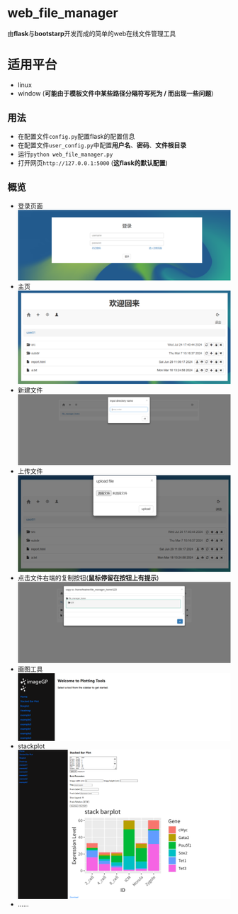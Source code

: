 # web_file_manager
由**flask**与**bootstarp**开发而成的简单的web在线文件管理工具

# 适用平台
+ linux
+ window (**可能由于模板文件中某些路径分隔符写死为 / 而出现一些问题**)

## 用法
+ 在配置文件`config.py`配置flask的配置信息
+ 在配置文件`user_config.py`中配置**用户名**、**密码**、**文件根目录**
+ 运行`python web_file_manager.py`
+ 打开网页`http://127.0.0.1:5000` (**这flask的默认配置**)

## 概览
+ 登录页面
  ![image](https://github.com/guoyuh/web_file_manager_v1.0/blob/dev/screenshots/login.png)
+ 主页
  ![image](https://github.com/guoyuh/web_file_manager_v1.0/blob/dev/screenshots/index.png)
+ 新建文件
  ![image](https://github.com/guoyuh/web_file_manager_v1.0/blob/dev/screenshots/new_dir.png)
+ 上传文件
  ![image](https://github.com/guoyuh/web_file_manager_v1.0/blob/dev/screenshots/upload.png)
+ 点击文件右端的复制按钮(**鼠标停留在按钮上有提示**)
  ![image](https://github.com/guoyuh/web_file_manager_v1.0/blob/dev/screenshots/copy.png)
+ 画图工具
  ![image](https://github.com/guoyuh/web_file_manager_v1.0/blob/dev/screenshots/img_tools.png)
+ stackplot
  ![image](https://github.com/guoyuh/web_file_manager_v1.0/blob/dev/screenshots/stackplot.png)
+ ......
